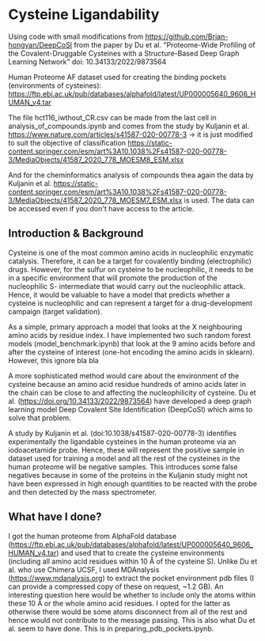 # Cysteine Ligandability

Using code with small modifications from https://github.com/Brian-hongyan/DeepCoSI from the paper by Du et al. "Proteome-Wide Profiling of the Covalent-Druggable Cysteines with a Structure-Based Deep Graph Learning Network" doi: 10.34133/2022/9873564

Human Proteome AF dataset used for creating the binding pockets (environments of cysteines): https://ftp.ebi.ac.uk/pub/databases/alphafold/latest/UP000005640_9606_HUMAN_v4.tar

The file hct116_iwthout_CR.csv can be made from the last cell in analysis_of_compounds.ipynb and comes from the study by Kuljanin et al. https://www.nature.com/articles/s41587-020-00778-3  -> it is just modified to suit the objective of classification https://static-content.springer.com/esm/art%3A10.1038%2Fs41587-020-00778-3/MediaObjects/41587_2020_778_MOESM8_ESM.xlsx

And for the cheminformatics analysis of compounds thea again the data by Kuljanin et al. https://static-content.springer.com/esm/art%3A10.1038%2Fs41587-020-00778-3/MediaObjects/41587_2020_778_MOESM7_ESM.xlsx is used. The data can be accessed even if you don't have access to the article.


## Introduction & Background
Cysteine is one of the most common amino acids in nucleophilic enzymatic catalysis. Therefore, it can be a target for covalently binding (electrophilic) drugs. However, for the sulfur on cysteine to be nucleophilic, it needs to be in a specific environment that will promote the production of the nucleophilic S- intermediate that would carry out the nucleophilic attack. Hence, it would be valuable to have a model that predicts whether a cysteine is nucleophilic and can represent a target for a drug-development campaign (target validation).

As a simple, primary approach a model that looks at the X neighbouring amino acids by residue index. I have implemented two such random forest models (model_benchmark.ipynb) that look at the 9 amino acids before and after the cysteine of interest (one-hot encoding the amino acids in sklearn). However, this ignore bla bla

A more sophisticated method would care about the environment of the cysteine because an amino acid residue hundreds of amino acids later in the chain can be close to and affecting the nucleophilicity of cysteine. Du et al. (https://doi.org/10.34133/2022/9873564) have developed a deep graph learning model Deep Covalent Site Identification (DeepCoSI) which aims to solve that problem. 

A study by Kuljanin et al. (doi:10.1038/s41587-020-00778-3) identifies experimentally the ligandable cysteines in the human proteome via an iodoacetamide probe. Hence, these will represent the positive sample in dataset used for training a model and all the rest of the cysteines in the human proteome will be negative samples. This introduces some false negatives because in some of the proteins in the Kuljanin study might not have been expressed in high enough quantities to be reacted with the probe and then detected by the mass spectrometer.

## What have I done?
I got the human proteome from AlphaFold database (https://ftp.ebi.ac.uk/pub/databases/alphafold/latest/UP000005640_9606_HUMAN_v4.tar) and used that to create the cysteine environments (including all amino acid residues within 10 Å of the cysteine S). Unlike Du et al. who use Chimera UCSF, I used MDAnalysis (https://www.mdanalysis.org) to extract the pocket environment pdb files (I can provide a compressed copy of these on request, ~1.2 GB). An interesting question here would be whether to include only the atoms within these 10 Å or the whole amino acid residues. I opted for the latter as otherwise there would be some atoms disconnect from all of the rest and hence would not contribute to the message passing. This is also what Du et al. seem to have done. This is in preparing_pdb_pockets.ipynb.




